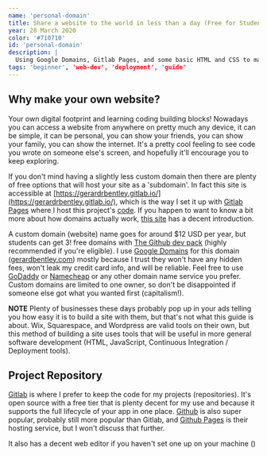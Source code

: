 ```yaml
---
name: 'personal-domain'
title: Share a website to the world in less than a day (Free for Students!)
year: 28 March 2020
color: '#710710'
id: 'personal-domain'
description: |
  Using Google Domains, Gitlab Pages, and some basic HTML and CSS to make a fun public facing webpage.
tags: 'beginner', 'web-dev', 'deployment', 'guide'
---
```


## Why make your own website?

Your own digital footprint and learning coding building blocks!
Nowadays you can access a website from anywhere on pretty much any device, it can be simple, it can be personal, you can show your friends, you can show your family, you can show the internet.
It's a pretty cool feeling to see code you wrote on someone else's screen, and hopefully it'll encourage you to keep exploring.

If you don't mind having a slightly less custom domain then there are plenty of free options that will host your site as a 'subdomain'. In fact this site is accessible at [https://gerardrbentley.gitlab.io/](https://gerardrbentley.gitlab.io/), which is the way I set it up with [Gitlab Pages](https://docs.gitlab.com/ee/user/project/pages/#getting-started) where I host this project's [code](https://gitlab.com/gerardrbentley/gerardrbentley.gitlab.io).
If you happen to want to know a bit more about how domains actually work, [this site](https://whatismyipaddress.com/domain-name) has a decent introduction.

A custom domain (website) name goes for around $12 USD per year, but students can get 3! free domains with [The Github dev pack](https://education.github.com/pack) (highly recommended if you're eligible). 
I use [Google Domains](https://domains.google.com) for this domain ([gerardbentley.com](gerardbentley.com)) mostly because I trust they won't have any hidden fees, won't leak my credit card info, and will be reliable.
Feel free to use [GoDaddy](https://www.godaddy.com/) or [Namecheap](https://www.namecheap.com/domains/domain-name-search/) or any other domain name service you prefer.
Custom domains are limited to one owner, so don't be disappointed if someone else got what you wanted first (capitalism!).

**NOTE** Plenty of businesses these days probably pop up in your ads telling you how easy it is to build a site with them, but that's not what this guide is about. Wix, Squarespace, and Wordpress are valid tools on their own, but this method of building a site uses tools that will be useful in more general software development (HTML, JavaScript, Continuous Integration / Deployment tools).

## Project Repository
[Gitlab](https://gitlab.com) is where I prefer to keep the code for my projects (repositories).
It's open source with a free tier that is plenty decent for my use and because it supports the full lifecycle of your app in one place.
[Github](https://github.com) is also super popular, probably still more popular than Gitlab, and [Github Pages](https://pages.github.com/) is their hosting service, but I won't discuss that further.

It also has a decent web editor if you haven't set one up on your machine ()